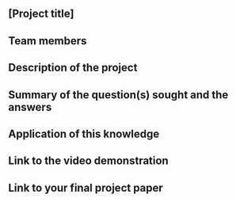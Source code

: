 ## \[Project title]
## Team members
## Description of the project
## Summary of the question(s) sought and the answers
## Application of this knowledge
## Link to the video demonstration
## Link to your final project paper
